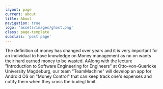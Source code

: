 ```yaml
---
layout: page
current: about
title: About
navigation: true
logo: 'assets/images/ghost.png'
class: page-template
subclass: 'post page'
---
```


The definition of money has changed over years and it is very important for an individual to have knowledge on Money management as no on wants their hard earned money to be wasted. AAlong with the lecture "Introduction to Software Engineering for Engineers" at Otto-von-Guericke University Magdeburg, our team "TeamMachine" will develop an app for Android OS on "Money Control" that can keep track one's expenses and notify them when they cross the budegt limit. 


